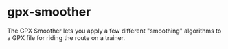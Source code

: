 gpx-smoother
============

The GPX Smoother lets you apply a few different "smoothing" algorithms to a GPX file for riding the route on a trainer.
